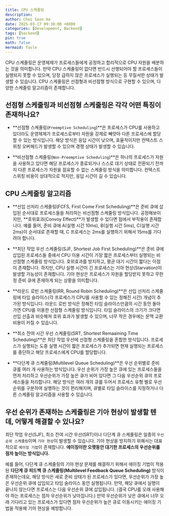 ```yaml
---
title: CPU 스케줄링
description:
author: Choi Seon Ha
date: 2025-03-17 09:30:00 +0800
categories: [Development, Backend]
tags: [backend]
pin: true
math: false
mermaid: fasle
---
```


CPU 스케줄링은 운영체제가 프로세스들에게 공정하고 합리적으로 CPU 자원을 배분하는 것을 의미합니다. 만약 CPU 스케줄링이 없다면 반드시 선행되어야 할 프로세스들이 실행되지 못할 수 있으며, 당장 급하지 않은 프로세스가 실행되는 등 무질서한 상태가 발생할 수 있습니다. CPU 스케줄링은 선점형과 비선점형 방식으로 구현할 수 있으며, 다양한 스케줄링 알고리즘이 존재합니다.

## 선점형 스케줄링과 비선점형 스케줄링은 각각 어떤 특징이 존재하나요?

- **선점형 스케줄링(`Preemptive Scheduling`)**은 프로세스가 CPU를 사용하고 있더라도 운영체제가 프로세스로부터 자원을 강제로 빼앗아 다른 프로세스에 할당할 수 있는 방식입니다. 해당 방식은 응답 시간이 낮으며, 효율적이지만 컨텍스트 스위칭 오버헤드가 발생할 수 있으며 경쟁 상태가 발생할 수 있습니다.

- **비선점형 스케줄링(`Non-Preemptive Scheduling`)**은 하나의 프로세스가 자원을 사용하고 있다면 해당 프로세스가 종료되거나 스스로 대기 상태로 전환되기 전까지 다른 프로세스가 자원을 점유할 수 없는 스케줄링 방식을 의미합니다. 컨텍스트 스위칭 비용이 상대적으로 적지만, 응답 시간이 길 수 있습니다.

## CPU 스케줄링 알고리즘

- **선입 선처리 스케줄링(FCFS, First Come First Scheduling)**은 준비 큐에 삽입된 순서대로 프로세스들을 처리하는 비선점형 스케줄링 방식입니다. 공정해보이지만, **호위효과(Convoy Effect)**가 발생할 수 있다면 점에서 부작용이 존재합니다. 예를 들어, 준비 큐에 A(실행 시간 10ms), B(실행 시간 5ms), C(실행 시간 2ms)이 순서대로 존재할 때, C 프로세스는 2ms를 실행하기 위해서 15ms를 기다려야 합니다.

- **최단 작업 우선 스케줄링(SJF, Shortest Job First Scheduling)**은 준비 큐에 삽입된 프로세스들 중에서 CPU 이용 시간이 가장 짧은 프로세스부터 실행되는 비선점형 스케줄링 방식입니다. 호위효과를 방지하고, 평균 대기 시간이 짧다는 이점이 존재합니다. 하지만, CPU 실행 시간이 긴 프로세스는 기아 현상(Starvation)이 발생할 가능성이 존재합니다. 기아 현상은 프로세스가 자원을 할당받지 못하고 무한정 준비 큐에 존재하게 되는 상황을 의미합니다.

- **라운드 로빈 스케줄링(RR, Round Robin Scheduling)**은 선입 선처리 스케줄링에 타임 슬라이스(각 프로세스가 CPU를 사용할 수 있는 정해진 시간) 개념이 추가된 방식입니다. 라운드 로빈 방식은 정해진 타임 슬라이스만큼의 시간 동안 돌아가면 CPU를 이용한 선점형 스케줄링 방식입니다. 타임 슬라이스의 크기가 크다면 선입 선출과 비슷해져 호위 효과가 발생할 수 있으며, 너무 작은 경우에는 문맥 교환 비용이 커질 수 있습니다.

- **최소 잔여 시간 우선 스케줄링(SRT, Shortest Remaaining Time Scheduling)**은 최단 작업 우선에 선점형 스케줄링을 혼합한 방식입니다. 프로세스가 실행되는 도중 실행 시간이 짧은 프로세스가 추가되면 현재 실행되는 프로세스를 중단하고 해당 프로세스에게 CPU를 할당합니다.

- **다단계 큐 스케줄링(Multilevel Queue Scheduling)**은 우선 순위별로 준비 큐를 여러 개 사용하는 방식입니다. 우선 순위가 가장 높은 큐에 있는 프로세스들을 먼저 처리하고 우선순위가 가장 높은 큐가 비어 있다면 그 다음 우선순위 큐의 프로세스들을 처리합니다. 해당 방식은 여러 개의 큐를 두어서 프로세스 유형 별로 우선순위를 구분하여 실행하는 것이 편리해지며, 큐별로 타임 슬라이스를 지정하거나 다른 스케줄링 알고리즘을 사용할 수 있습니다.

## 우선 순위가 존재하는 스케줄링은 기아 현상이 발생할 텐데, 어떻게 해결할 수 있나요?

최단 작업 우선(SJF), 최소 잔여 시간 우선(SRT)이나 다단계 큐 스케줄링은 일종의 `우선 순위 스케줄링`이며 `기아 현상`이 발생할 수 있습니다. 기아 현상을 방지하기 위해서는 대표적으로 `에이징 기법`이 존재합니다. **에이징이란 오랫동안 대기한 프로세스의 우선순위를 점차 높이는 방식입니다.**

예를 들어, 다단계 큐 스케줄링의 기아 현상 문제를 해결하기 위해서 에이징 기법이 적용된 **다단계 큐 피드백 큐 스케줄링(Multilevel Feedback Queue Scheduling)** 방식이 존재하는데요, 해당 방식은 새로 준비 상태가 된 프로세스가 있다면, 우선순위가 가장 높은 우선순위 큐에 삽입되고 타임 슬라이스 동안 실행됩니다. 만약, 해당 큐에서 실행이 끝나지 않는다면 프로세스는 다음 우선순위 큐에 삽입됩니다. (결국 CPU를 오래 사용해야 하는 프로세스는 점차 우선순위가 낮아집니다.) 만약 우선순위가 낮은 큐에서 너무 오래 기다리고 있는 프로세스가 있다면 점차 우선순위가 높은 큐로 이동시키는 에이징 기법을 적용해 기아 현상을 예방합니다.
